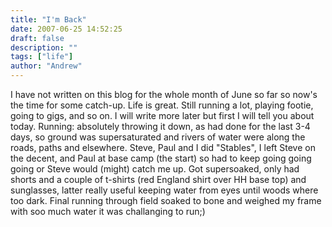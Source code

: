 ```yaml
---
title: "I'm Back"
date: 2007-06-25 14:52:25
draft: false
description: ""
tags: ["life"]
author: "Andrew"
---
```


I have not written on this blog for the whole month of June so far so now's the time for some catch-up. Life is great. Still running a lot, playing footie, going to gigs, and so on. I will write more later but first I will tell you about today. Running: absolutely throwing it down, as had done for the last 3-4 days, so ground was supersaturated and rivers of water were along the roads, paths and elsewhere. Steve, Paul and I did "Stables", I left Steve on the decent, and Paul at base camp (the start) so had to keep going going going or Steve would (might) catch me up. Got supersoaked, only had shorts and a couple of t-shirts (red England shirt over HH base top) and sunglasses, latter really useful keeping water from eyes until woods where too dark. Final running through field soaked to bone and weighed my frame with soo much water it was challanging to run;)
